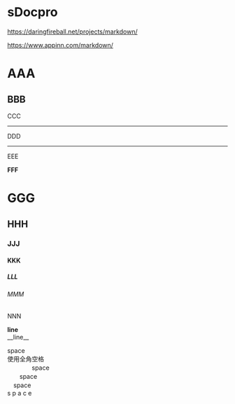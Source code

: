 # sDocpro

https://daringfireball.net/projects/markdown/

https://www.appinn.com/markdown/


AAA
===
BBB
---
CCC
***
DDD
___
EEE

**FFF**

# GGG
## HHH
### JJJ
#### KKK
##### LLL
###### MMM
NNN


__line__   
\_\_line\_\_   

space   
使用全角空格   
　　　　space   
　　space   
　space   
s p a c e   



